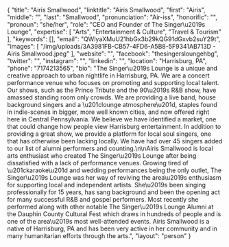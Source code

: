 {
  "title": "Airis Smallwood",
  "linktitle": "Airis Smallwood",
  "first": "Airis",
  "middle": "",
  "last": "Smallwood",
  "pronunciation": "Air-iss",
  "honorific": "",
  "pronoun": "she/her",
  "role": "CEO and Founder of The Singer\u2019s Lounge",
  "expertise": [
    "Arts",
    "Entertainment & Culture",
    "Travel & Tourism"
  ],
  "keywords": [],
  "email": "QWlyaXMuU21hbGx3b29kQG91dGxvb2suY29t",
  "images": [
    "/img/uploads/3A3981FB-CB57-4FD6-A5B8-5F9341AB713D - Airis Smallwood.jpeg"
  ],
  "website": "",
  "facebook": "thesingersloungehbg",
  "twitter": "",
  "instagram": "",
  "linkedin": "",
  "location": "Harrisburg, PA",
  "phone": "7174213565",
  "bio": "The Singer\u2019s Lounge is a unique and creative approach to urban nightlife in Harrisburg, PA. We are a concert performance venue who focuses on promoting and supporting local talent. Our shows, such as the Prince Tribute and the 90\u2019s R&B show, have amassed standing room only crowds. We are providing a live band, house background singers and a \u201clounge atmosphere\u201d, staples found in indie-scenes in bigger, more well known cities, and now offered right here in Central Pennsylvania. We believe we have identified a market, one that could change how people view Harrisburg entertainment. In addition to providing a great show, we provide a platform for local soul singers, one that has otherwise been lacking locally. We have had over 45 singers added to our list of alumni performers and counting.\n\nAiris Smallwood is local arts enthusiast who created The Singer\u2019s Lounge after being dissatisfied with a lack of performance venues. Growing tired of \u201ckaraoke\u201d and wedding performances being the only outlet, The Singer\u2019s Lounge was her way of reviving the area\u2019s enthusiasm for supporting local and independent artists. She\u2019s been singing professionally for 15 years, has sang background and been the opening act for many successful R&B and gospel performers. Most recently she performed along with other notable The Singer\u2019s Lounge Alumni at the Dauphin County Cultural Fest which draws in hundreds of people and is one of the area\u2019s most well-attended events. Airis Smallwood is a native of Harrisburg, PA and has been very active in her community and in many humanitarian efforts through the arts.",
  "layout": "person"
}
